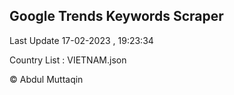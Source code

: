 

## Google Trends Keywords Scraper 
 
Last Update 17-02-2023 , 19:23:34

Country List :
VIETNAM.json



© Abdul Muttaqin 

